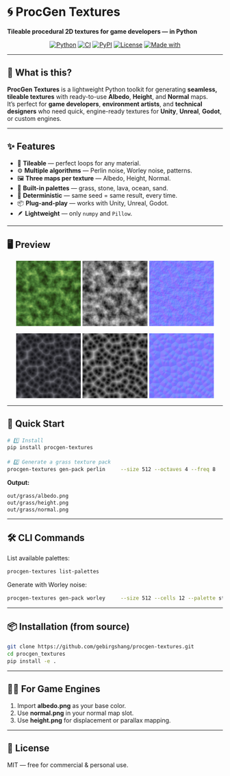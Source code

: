 # 🌀 ProcGen Textures  
**Tileable procedural 2D textures for game developers — in Python**  

<p align="center">
  <a href="#"><img alt="Python" src="https://img.shields.io/badge/python-3.9%2B-blue.svg"></a>
  <a href="https://github.com/gebirgshang/procgen-textures/actions"><img alt="CI" src="https://github.com/gebirgshang/procgen-textures/actions/workflows/ci.yml/badge.svg"></a>
  <a href="https://pypi.org/project/procgen-textures/"><img alt="PyPI" src="https://img.shields.io/pypi/v/procgen-textures.svg"></a>
  <a href="./LICENSE"><img alt="License" src="https://img.shields.io/badge/license-MIT-green.svg"></a>
  <a href="#"><img alt="Made with" src="https://img.shields.io/badge/made%20with-NumPy%20%26%20Pillow-informational"></a>
</p>

---

## 🎯 What is this?  
**ProcGen Textures** is a lightweight Python toolkit for generating **seamless, tileable textures** with ready-to-use **Albedo**, **Height**, and **Normal** maps.  
It’s perfect for **game developers**, **environment artists**, and **technical designers** who need quick, engine-ready textures for **Unity**, **Unreal**, **Godot**, or custom engines.

---

## ✨ Features
- 🎨 **Tileable** — perfect loops for any material.
- ⚙ **Multiple algorithms** — Perlin noise, Worley noise, patterns.
- 🖼 **Three maps per texture** — Albedo, Height, Normal.
- 🌈 **Built-in palettes** — grass, stone, lava, ocean, sand.
- 🎯 **Deterministic** — same seed = same result, every time.
- 📦 **Plug-and-play** — works with Unity, Unreal, Godot.
- 🪶 **Lightweight** — only `numpy` and `Pillow`.

---

## 🖥 Preview  

<p align="center">
  <img src="_preview/perlin_albedo.png" width="30%" />
  <img src="_preview/perlin_height.png" width="30%" />
  <img src="_preview/perlin_normal.png" width="30%" />
</p>

<p align="center">
  <img src="_preview/worley_albedo.png" width="30%" />
  <img src="_preview/worley_height.png" width="30%" />
  <img src="_preview/worley_normal.png" width="30%" />
</p>

---

## 🚀 Quick Start

```bash
# 1️⃣ Install
pip install procgen-textures

# 2️⃣ Generate a grass texture pack
procgen-textures gen-pack perlin     --size 512 --octaves 4 --freq 8     --palette grass --out out/grass --seed 1337
```

**Output:**
```
out/grass/albedo.png
out/grass/height.png
out/grass/normal.png
```

---

## 🛠 CLI Commands

List available palettes:
```bash
procgen-textures list-palettes
```

Generate with Worley noise:
```bash
procgen-textures gen-pack worley     --size 512 --cells 12 --palette stone     --out out/rock --seed 7
```

---

## 📦 Installation (from source)

```bash
git clone https://github.com/gebirgshang/procgen-textures.git
cd procgen_textures
pip install -e .
```

---

## 🧑‍💻 For Game Engines
1. Import **albedo.png** as your base color.
2. Use **normal.png** in your normal map slot.
3. Use **height.png** for displacement or parallax mapping.

---

## 📜 License  
MIT — free for commercial & personal use.  
